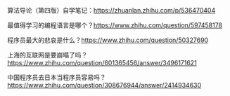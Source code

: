 算法导论（第四版）自学笔记：https://zhuanlan.zhihu.com/p/536470404 

最值得学习的编程语言是哪个？https://www.zhihu.com/question/597458178

程序员最大的悲哀是什么？https://www.zhihu.com/question/50327690

上海的互联网是要崩塌了吗？https://www.zhihu.com/question/601365456/answer/3496171621

中国程序员去日本当程序员容易吗？https://www.zhihu.com/question/308676944/answer/2414934630
